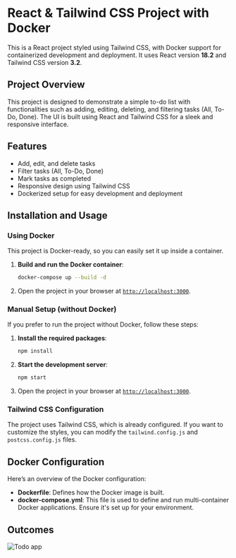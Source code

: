 # React & Tailwind CSS Project with Docker

This is a React project styled using Tailwind CSS, with Docker support for containerized development and deployment. It uses React version **18.2** and Tailwind CSS version **3.2**.

## Project Overview

This project is designed to demonstrate a simple to-do list with functionalities such as adding, editing, deleting, and filtering tasks (All, To-Do, Done). The UI is built using React and Tailwind CSS for a sleek and responsive interface.

## Features

- Add, edit, and delete tasks
- Filter tasks (All, To-Do, Done)
- Mark tasks as completed
- Responsive design using Tailwind CSS
- Dockerized setup for easy development and deployment

## Installation and Usage

### Using Docker

This project is Docker-ready, so you can easily set it up inside a container.

1. **Build and run the Docker container**:
    ```sh
    docker-compose up --build -d
    ```

2. Open the project in your browser at [`http://localhost:3000`](http://localhost:3000).

### Manual Setup (without Docker)

If you prefer to run the project without Docker, follow these steps:

1. **Install the required packages**:
    ```sh
    npm install
    ```

2. **Start the development server**:
    ```sh
    npm start
    ```

3. Open the project in your browser at [`http://localhost:3000`](http://localhost:3000).

### Tailwind CSS Configuration

The project uses Tailwind CSS, which is already configured. If you want to customize the styles, you can modify the `tailwind.config.js` and `postcss.config.js` files.

## Docker Configuration

Here’s an overview of the Docker configuration:

- **Dockerfile**: Defines how the Docker image is built.
- **docker-compose.yml**: This file is used to define and run multi-container Docker applications. Ensure it's set up for your environment.

## Outcomes

![Todo app](https://github.com/user-attachments/assets/0e7cf910-1ebc-41b4-928f-53ef7c0d220d)
